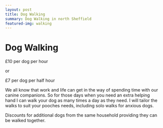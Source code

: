 ```yaml
---
layout: post
title: Dog Walking
summary: Dog Walking in north Sheffield
featured-img: walking
---
```


# Dog Walking

£10 per dog per hour

or

£7 per dog per half hour

We all know that work and life can get in the way of spending time with our canine companions. So for those days when you need an extra helping hand I can walk your dog as many times a day as they need. I will tailor the walks to suit your pooches needs, including solo walks for anxious dogs.

Discounts for additional dogs from the same household providing they can be walked together.

